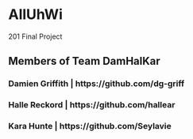 # AllUhWi
201 Final Project

<h2>Members of Team DamHalKar</h2>

<h3>Damien Griffith | https://github.com/dg-griff</h3>
<h3>Halle Reckord | https://github.com/hallear</h3>
<h3>Kara Hunte | https://github.com/Seylavie</h3>
